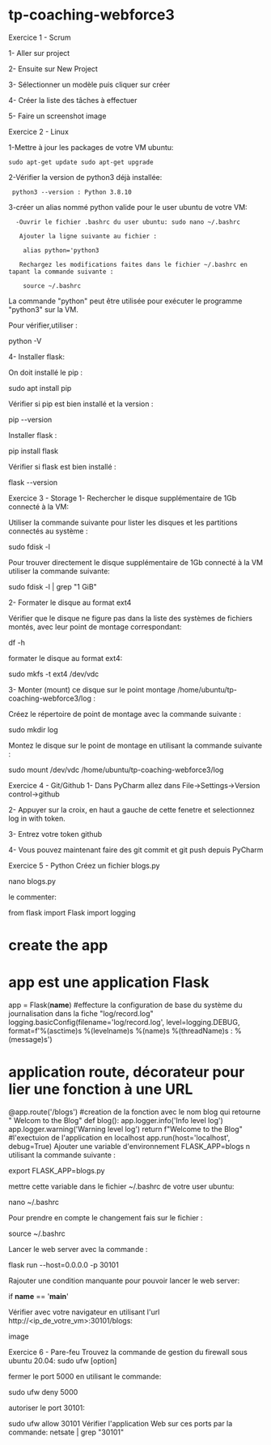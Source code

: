 # tp-coaching-webforce3
Exercice 1 - Scrum

1- Aller sur project

2- Ensuite sur New Project

3- Sélectionner un modèle puis cliquer sur créer

4- Créer la liste des tâches à effectuer

5- Faire un screenshot image

Exercice 2 - Linux

1-Mettre à jour les packages de votre VM ubuntu:

    sudo apt-get update sudo apt-get upgrade

2-Vérifier la version de python3 déjà installée:

     python3 --version : Python 3.8.10 

3-créer un alias nommé python valide pour le user ubuntu de votre VM:

      -Ouvrir le fichier .bashrc du user ubuntu: sudo nano ~/.bashrc

       Ajouter la ligne suivante au fichier :

        alias python='python3

       Rechargez les modifications faites dans le fichier ~/.bashrc en tapant la commande suivante :

        source ~/.bashrc

La commande "python" peut être utilisée pour exécuter le programme "python3" sur la VM.

Pour vérifier,utiliser :

python -V

4- Installer flask:

On doit installé le pip :

 sudo apt install pip

Vérifier si pip est bien installé et la version :

pip --version

Installer flask :

 pip install flask

Vérifier si flask est bien installé :

flask --version

Exercice 3 - Storage
1- Rechercher le disque supplémentaire de 1Gb connecté à la VM:

Utiliser la commande suivante pour lister les disques et les partitions connectés au système :

sudo fdisk -l

Pour trouver directement le disque supplémentaire de 1Gb connecté à la VM utiliser la commande suivante:

sudo fdisk -l | grep "1 GiB"

2- Formater le disque au format ext4

Vérifier que le disque ne figure pas dans la liste des systèmes de fichiers montés, avec leur point de montage correspondant:

df -h

formater le disque au format ext4:

sudo mkfs -t ext4 /dev/vdc

3- Monter (mount) ce disque sur le point montage /home/ubuntu/tp-coaching-webforce3/log :

Créez le répertoire de point de montage avec la commande suivante :

sudo mkdir log

Montez le disque sur le point de montage en utilisant la commande suivante :

sudo mount /dev/vdc /home/ubuntu/tp-coaching-webforce3/log

Exercice 4 - Git/Github
1- Dans PyCharm allez dans File->Settings->Version control->github

2- Appuyer sur la croix, en haut a gauche de cette fenetre et selectionnez log in with token.

3- Entrez votre token github

4- Vous pouvez maintenant faire des git commit et git push depuis PyCharm

Exercice 5 - Python
Créez un fichier blogs.py

nano blogs.py

le commenter:

from flask import Flask
import logging
 # create the app
 # app est une application Flask
app = Flask(__name__)
 #effecture la configuration de base du système du journalisation dans la fiche "log/record.log" 
logging.basicConfig(filename='log/record.log', level=logging.DEBUG, format=f'%(asctime)s %(levelname)s %(name)s %(threadName)s : %(message)s')
 # application route, décorateur pour lier une fonction à une URL
@app.route('/blogs')
#creation de la fonction avec le nom blog qui retourne " Welcom to the Blog"
def blog():
    app.logger.info('Info level log')
    app.logger.warning('Warning level log')
    return f"Welcome to the Blog"
 #l'exectuion de l'application en localhost
app.run(host='localhost', debug=True)
Ajouter une variable d'environnement FLASK_APP=blogs n utilisant la commande suivante :

export FLASK_APP=blogs.py

mettre cette variable dans le fichier ~/.bashrc de votre user ubuntu:

 nano ~/.bashrc

Pour prendre en compte le changement fais sur le fichier :

source ~/.bashrc

Lancer le web server avec la commande :

 flask run --host=0.0.0.0 -p 30101

Rajouter une condition manquante pour pouvoir lancer le web server:

if __name__ == '__main__'

Vérifier avec votre navigateur en utilisant l'url http://<ip_de_votre_vm>:30101/blogs:

image

Exercice 6 - Pare-feu
Trouvez la commande de gestion du firewall sous ubuntu 20.04: sudo ufw [option]

fermer le port 5000 en utilisant le commande:

sudo ufw deny 5000 

autoriser le port 30101:

sudo ufw allow 30101 Vérifier l'application Web sur ces ports par la commande: netsate | grep "30101"
